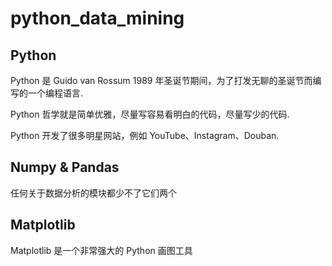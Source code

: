 
# python\_data\_mining

## Python

Python 是 Guido van Rossum 1989 年圣诞节期间，为了打发无聊的圣诞节而编写的一个编程语言.

Python 哲学就是简单优雅，尽量写容易看明白的代码，尽量写少的代码.

Python 开发了很多明星网站，例如 YouTube、Instagram、Douban.


## Numpy & Pandas

 任何关于数据分析的模块都少不了它们两个

## Matplotlib

 Matplotlib 是一个非常强大的 Python 画图工具
